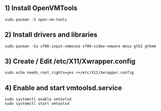 ## 1) Install OpenVMTools

	sudo pacman -S open-vm-tools

## 2) Install drivers and libraries

	sudo pacman -Su xf86-input-vmmouse xf86-video-vmware mesa gtk2 gtkmm

## 3) Create / Edit /etc/X11/Xwrapper.config

	sudo echo needs_root_rights=yes >>/etc/X11/Xwrapper.config

## 4) Enable and start vmtoolsd.service

	sudo systemctl enable vmtoolsd
	sudo systemctl start vmtoolsd

